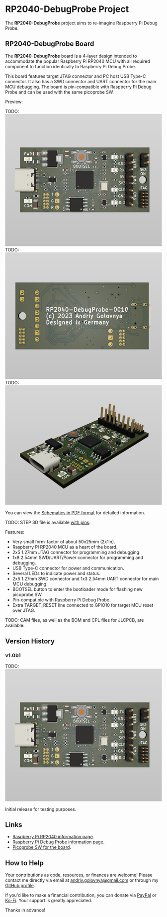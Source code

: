 # RP2040-DebugProbe Project

The **RP2040-DebugProbe** project aims to re-imagine Raspberry Pi Debug Probe.

## RP2040-DebugProbe Board

The **RP2040-DebugProbe** board is a 4-layer design intended to accommodate the popular Raspberry Pi RP2040 MCU with all required component to function identically to Raspberry Pi Debug Probe.

This board features target JTAG connector and PC host USB Type-C connector. It also has a SWD connector and UART connector for the main MCU debugging. The board is pin-compatible with Raspberry Pi Debug Probe and can be used with the same picoprobe SW.

Preview:

TODO: ![RP2040-DebugProbe Front preview](img/Front.png)
TODO: ![RP2040-DebugProbe Back preview](img/Back.png)
TODO: ![RP2040-DebugProbe Side View preview](img/SideView.png)

You can view the [Schematics in PDF format](doc/RP2040-DebugProbe.pdf) for detailed information.

TODO: STEP 3D file is available [with pins](doc/RP2040-DebugProbe.step).

Features:

- Very small form-factor of about 50x25mm (2x1in).
- Raspberry Pi RP2040 MCU as a heart of the board.
- 2x5 1.27mm JTAG connector for programming and debugging.
- 1x8 2.54mm SWD/UART/Power connector for programming and debugging.
- USB Type-C connector for power and communication.
- Several LEDs to indicate power and status.
- 2x5 1.27mm SWD connector and 1x3 2.54mm UART connector for main MCU debugging.
- BOOTSEL button to enter the bootloader mode for flashing new picoprobe SW.
- Pin-compatible with Raspberry Pi Debug Probe.
- Extra TARGET_RESET line connected to GPIO10 for target MCU reset over JTAG.

TODO: CAM files, as well as the BOM and CPL files for JLCPCB, are available.

## Version History

### v1.0b1

TODO: ![v1.0b1 board preview](img/v1.0b1.png)

Initial release for testing purposes.

## Links

- [Raspberry Pi RP2040 information page](https://www.raspberrypi.com/documentation/microcontrollers/rp2040.html).
- [Raspberry Pi Debug Probe information page](https://www.raspberrypi.com/documentation/microcontrollers/debug-probe.html).
- [Picoprobe SW for the board](https://github.com/raspberrypi/picoprobe).

## How to Help

Your contributions as code, resources, or finances are welcome! Please contact me directly via email at andriy.golovnya@gmail.com or through my [GitHub profile](https://github.com/red-scorp).

If you'd like to make a financial contribution, you can donate via [PayPal](http://paypal.me/redscorp) or [Ko-Fi](http://ko-fi.com/redscorp). Your support is greatly appreciated.

Thanks in advance!